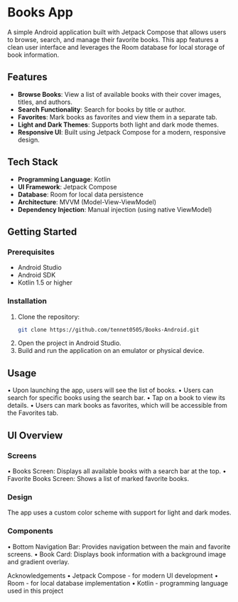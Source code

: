 # Books App

A simple Android application built with Jetpack Compose that allows users to browse, search, and manage their favorite books. This app features a clean user interface and leverages the Room database for local storage of book information.

## Features

- **Browse Books**: View a list of available books with their cover images, titles, and authors.
- **Search Functionality**: Search for books by title or author.
- **Favorites**: Mark books as favorites and view them in a separate tab.
- **Light and Dark Themes**: Supports both light and dark mode themes.
- **Responsive UI**: Built using Jetpack Compose for a modern, responsive design.

## Tech Stack

- **Programming Language**: Kotlin
- **UI Framework**: Jetpack Compose
- **Database**: Room for local data persistence
- **Architecture**: MVVM (Model-View-ViewModel)
- **Dependency Injection**: Manual injection (using native ViewModel)

## Getting Started

### Prerequisites

- Android Studio
- Android SDK
- Kotlin 1.5 or higher

### Installation

1. Clone the repository:
   ```bash
   git clone https://github.com/tennet0505/Books-Android.git

2.	Open the project in Android Studio.
3.	Build and run the application on an emulator or physical device.
   
## Usage
•	Upon launching the app, users will see the list of books.
•	Users can search for specific books using the search bar.
•	Tap on a book to view its details.
•	Users can mark books as favorites, which will be accessible from the Favorites tab.

## UI Overview

### Screens
•	Books Screen: Displays all available books with a search bar at the top.
•	Favorite Books Screen: Shows a list of marked favorite books.

### Design
The app uses a custom color scheme with support for light and dark modes. 

### Components
•	Bottom Navigation Bar: Provides navigation between the main and favorite screens.
•	Book Card: Displays book information with a background image and gradient overlay.


Acknowledgements
•	Jetpack Compose - for modern UI development
•	Room - for local database implementation
•	Kotlin - programming language used in this project
